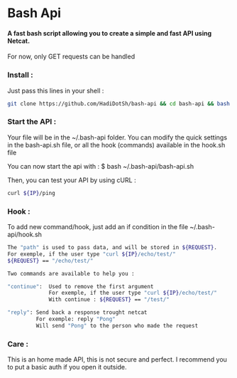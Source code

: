 # Bash Api
#### A fast bash script allowing you to create a simple and fast API using Netcat.
<p>For now, only GET requests can be handled</p>

### Install :
<p>Just pass this lines in your shell :</p>

```bash
git clone https://github.com/HadiDotSh/bash-api && cd bash-api && bash install.sh
```

### Start the API :

<p>Your file will be in the ~/.bash-api folder. You can modify the quick settings in the bash-api.sh file, or all the hook (commands) available in the hook.sh file</p>

<p>You can now start the api with : $ bash ~/.bash-api/bash-api.sh</p>
<p>Then, you can test your API by using cURL :</p>

```bash
curl ${IP}/ping
```

### Hook :

<p>To add new command/hook, just add an if condition in the file ~/.bash-api/hook.sh</p>

```bash
The "path" is used to pass data, and will be stored in ${REQUEST}.
For exemple, if the user type "curl ${IP}/echo/test/"
${REQUEST} == "/echo/test/"

Two commands are available to help you :

"continue":  Used to remove the first argument
             For exemple, if the user type "curl ${IP}/echo/test/"
             With continue : ${REQUEST} == "/test/"

"reply": Send back a response trought netcat
         For exemple: reply "Pong"
         Will send "Pong" to the person who made the request
```

### Care :

<p> This is an home made API, this is not secure and perfect.
I recommend you to put a basic auth if you open it outside.</p>